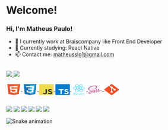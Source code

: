 ### <h1 font-size:35em>Welcome!</h1>
<h3 font-size:10em>Hi, I'm Matheus Paulo!</h3>

- 💼 I currently work at Braiscompany like Front End Developer
- 🌱  Currently studying: React Native
- 📫 Contact me: matheusslg1@gmail.com
##
<div align="left">
   <a href="https://github.com/matheuspsb">
   <img height="150em" src="https://github-readme-stats.vercel.app/api?username=matheuspsb&show_icons=true&theme=codeSTACKr&include_all_commits=true&count_private=true"/>
   <img height="150em" src="https://github-readme-stats.vercel.app/api/top-langs/?username=matheuspsb&layout=compact&langs_count=7&theme=codeSTACKr"/>
</div>
<div style="display: inline_block"><br>
   <img align="center" alt="Matheus-HTML" height="30" width="40" src="https://raw.githubusercontent.com/devicons/devicon/master/icons/html5/html5-original.svg">
   <img align="center" alt="Matheus-CSS" height="30" width="40" src="https://raw.githubusercontent.com/devicons/devicon/master/icons/css3/css3-original.svg">
   <img align="center" alt="Matheus-JS" height="30" width="40" src="https://raw.githubusercontent.com/devicons/devicon/master/icons/javascript/javascript-original.svg">
   <img align="center" alt="Matheus-TS" height="30" width="40" src="https://raw.githubusercontent.com/devicons/devicon/master/icons/typescript/typescript-original.svg">
   <img align="center" alt="Matheus-GIT" height="30" width="40" src="https://raw.githubusercontent.com/devicons/devicon/master/icons/react/react-original-wordmark.svg">
   <img align="center" alt="Matheus-SASS" height="30" width="40" src="https://raw.githubusercontent.com/devicons/devicon/master/icons/sass/sass-original.svg">
   <img align="center" alt="Matheus-GIT" height="30" width="40" src="https://raw.githubusercontent.com/devicons/devicon/master/icons/git/git-original.svg">
   
</div>

  ##
  
  <div>
  <a href="https://instagram.com/matheusslg_" target="_blank"><img src="https://img.shields.io/badge/-Instagram-%23E4405F?style=for-the-badge&logo=instagram&logoColor=white" target="_blank"></a> 
  <a href="https://twitter.com/whereisguete" alt="Twitter" target="_blank"><img src="https://img.shields.io/badge/Twitter-1DA1F2?style=for-the-badge&logo=twitter&logoColor=white" target="_blank"></a>
  <a href="mailto:matheusslg1@gmail.com" target="_blank"><img src="https://img.shields.io/badge/-Gmail-%23333?style=for-the-badge&logo=gmail&logoColor=white" target="_blank"></a>
  <a href="https://api.whatsapp.com/send/?phone=5583996917370&text&app_absent=0" alt="WhatsApp" target="_blank"><img src="https://img.shields.io/badge/WhatsApp-25D366?style=for-the-badge&logo=whatsapp&logoColor=white" target="_blank"></a> 
  <a href="https://www.linkedin.com/in/matheus-paulo-b6a017240/" target="_blank"><img src="https://img.shields.io/badge/LinkedIn-0077B5?style=for-the-badge&logo=linkedin&logoColor=white"></a>
  <a href="https://open.spotify.com/user/226nsgtez3smgauwdtjhzgyfy" alt="Spotify" target="_blank"><img src="https://img.shields.io/badge/Spotify-1ED760?&style=for-the-badge&logo=spotify&logoColor=black" target="_blank"></a>

![Snake animation](https://github.com/matheuspsb/matheuspsb/blob/output/github-contribution-grid-snake.svg)
  
  </div>
